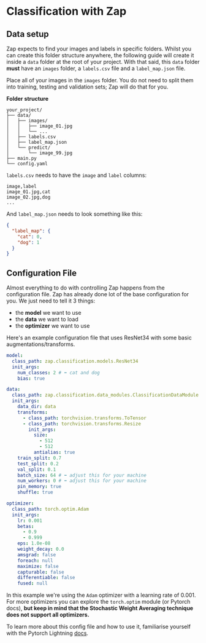 # Classification with Zap

## Data setup

Zap expects to find your images and labels in specific folders. Whilst you can create this folder structure anywhere, the following guide will create it inside a `data` folder at the root of your project. With that said, this `data` folder **must** have an `images` folder, a `labels.csv` file and a `label_map.json` file.

Place all of your images in the `images` folder. You do not need to split them into training, testing and validation sets; Zap will do that for you.

**Folder structure**

```
your_project/
├── data/
│   ├── images/
│   │   ├── image_01.jpg
│   │   └── ...
│   ├── labels.csv
│   ├── label_map.json
│   └── predict/
│       └── image_99.jpg
├── main.py
└── config.yaml
```

`labels.csv` needs to have the `image` and `label` columns:

```
image,label
image_01.jpg,cat
image_02.jpg,dog
...
```

And `label_map.json` needs to look something like this:

```json
{
  "label_map": {
    "cat": 0,
    "dog": 1
  }
}
```

## Configuration File

Almost everything to do with controlling Zap happens from the configuration file. Zap has already done lot of the base configuration for you. We just need to tell it 3 things:

- the **model** we want to use
- the **data** we want to load
- the **optimizer** we want to use

Here's an example configuration file that uses ResNet34 with some basic augmentations/transforms.

```yaml
model:
  class_path: zap.classification.models.ResNet34
  init_args:
    num_classes: 2 # ⬅︎ cat and dog
    bias: true

data:
  class_path: zap.classification.data_modules.ClassificationDataModule
  init_args:
    data_dir: data
    transforms:
      - class_path: torchvision.transforms.ToTensor
      - class_path: torchvision.transforms.Resize
        init_args:
          size:
            - 512
            - 512
          antialias: true
    train_split: 0.7
    test_split: 0.2
    val_split: 0.1
    batch_size: 64 # ⬅︎ adjust this for your machine
    num_workers: 0 # ⬅︎ adjust this for your machine
    pin_memory: true
    shuffle: true

optimizer:
  class_path: torch.optim.Adam
  init_args:
    lr: 0.001
    betas:
      - 0.9
      - 0.999
    eps: 1.0e-08
    weight_decay: 0.0
    amsgrad: false
    foreach: null
    maximize: false
    capturable: false
    differentiable: false
    fused: null
```

In this example we're using the `Adam` optimizer with a learning rate of 0.001. For more optimizers you can explore the `torch.optim` module (or Pytorch docs), **but keep in mind that the Stochastic Weight Averaging technique does not support all optimizers.**

To learn more about this config file and how to use it, familiarise yourself with the Pytorch Lightning [docs](https://lightning.ai/docs/pytorch/stable/levels/advanced_level_15.html).
